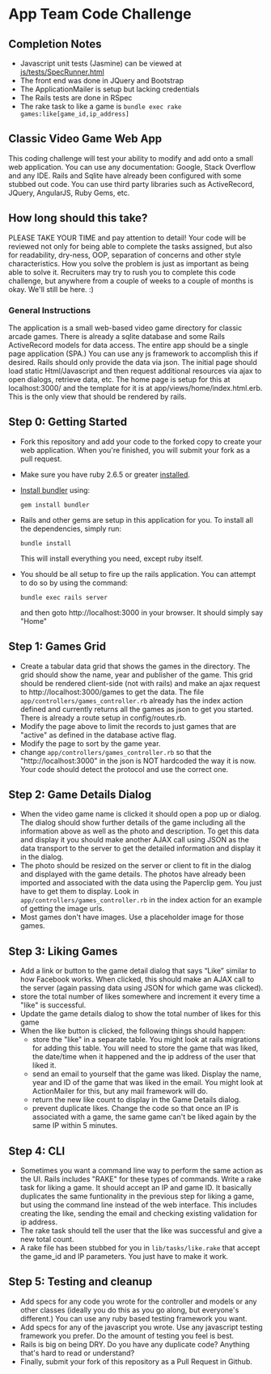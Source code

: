 # App Team Code Challenge

## Completion Notes
- Javascript unit tests (Jasmine) can be viewed at [js/tests/SpecRunner.html](http://localhost:3000/js/tests/SpecRunner.html)
- The front end was done in JQuery and Bootstrap
- The ApplicationMailer is setup but lacking credentials
- The Rails tests are done in RSpec
- The rake task to like a game is ```bundle exec rake games:like[game_id,ip_address]```

## Classic Video Game Web App
This coding challenge will test your ability to modify and add onto a small web application.  You can use any documentation: Google, Stack Overflow and any IDE.  Rails and Sqlite have already been configured with some stubbed out code.  You can use third party libraries such as ActiveRecord, JQuery, AngularJS, Ruby Gems, etc.

## How long should this take?
PLEASE TAKE YOUR TIME and pay attention to detail!  Your code will be reviewed not only for being able to complete the tasks assigned, but also for readability, dry-ness, OOP, separation of concerns and other style characteristics.  How you solve the problem is just as important as being able to solve it.  Recruiters may try to rush you to complete this code challenge, but anywhere from a couple of weeks to a couple of months is okay.  We'll still be here.  :)

### General Instructions
The application is a small web-based video game directory for classic arcade games.  There is already a sqlite database and some Rails ActiveRecord models for data access.  The entire app should be a single page application (SPA.)  You can use any js framework to accomplish this if desired.  Rails should only provide the data via json.  The initial page should load static Html/Javascript and then request additional resources via ajax to open dialogs, retrieve data, etc.  The home page is setup for this at localhost:3000/ and the template for it is at app/views/home/index.html.erb.  This is the only view that should be rendered by rails.

## Step 0: Getting Started
* Fork this repository and add your code to the forked copy to create your web application.  When you're finished, you will submit your fork as a pull request.
* Make sure you have ruby 2.6.5 or greater [installed]( https://www.ruby-lang.org/en/documentation/installation).
* [Install bundler](https://bundler.io/) using:

	```gem install bundler```

* Rails and other gems are setup in this application for you.  To install all the dependencies, simply run:

	```bundle install```

	This will install everything you need, except ruby itself.

* You should be all setup to fire up the rails application.  You can attempt to do so by using the command:

	```bundle exec rails server ```

	and then goto http://localhost:3000 in your browser.  It should simply say "Home"

## Step 1: Games Grid
* Create a tabular data grid that shows the games in the directory. The grid should show the name, year and publisher of the game.  This grid should be rendered client-side (not with rails) and make an ajax request to http://localhost:3000/games to get the data.  The file ```app/controllers/games_controller.rb``` already has the index action defined and currently returns all the games as json to get you started.  There is already a route setup in config/routes.rb.
* Modify the page above to limit the records to just games that are "active" as defined in the database active flag.
* Modify the page to sort by the game year.
* change ```app/controllers/games_controller.rb``` so that the "http://localhost:3000" in the json is NOT hardcoded the way it is now. Your code should detect the protocol and use the correct one.

## Step 2: Game Details Dialog
* When the video game name is clicked it should open a pop up or dialog. The dialog should show further details of the game including all the information above as well as the photo and description.  To get this data and display it you should make another AJAX call using JSON as the data transport to the server to get the detailed information and display it in the dialog.
* The photo should be resized on the server or client to fit in the dialog and displayed with the game details.  The photos have already been imported and associated with the data using the Paperclip gem.  You just have to get them to display. Look in ```app/controllers/games_controller.rb``` in the index action for an example of getting the image urls.
* Most games don't have images.  Use a placeholder image for those games.

## Step 3: Liking Games
* Add a link or button to the game detail dialog that says “Like” similar to how Facebook works.  When clicked, this should make an AJAX call to the server (again passing data using JSON for which game was clicked).
* store the total number of likes somewhere and increment it every time a "like" is successful.
* Update the game details dialog to show the total number of likes for this game
* When the like button is clicked, the following things should happen:
  - store the "like" in a separate table.  You might look at rails migrations for adding this table.  You will need to store the game that was liked, the date/time when it happened and the ip address of the user that liked it.
  - send an email to yourself that the game was liked.  Display the name, year and ID of the game that was liked in the email.  You might look at ActionMailer for this, but any mail framework will do.
  - return the new like count to display in the Game Details dialog.
  - prevent duplicate likes.  Change the code so that once an IP is associated with a game, the same game can't be liked again by the same IP within 5 minutes.


## Step 4: CLI
* Sometimes you want a command line way to perform the same action as the UI.  Rails includes "RAKE" for these types of commands.  Write a rake task for liking a game.  It should accept an IP and game ID.  It basically duplicates the same funtionality in the previous step for liking a game, but using the command line instead of the web interface. This includes creating the like, sending the email and checking existing validation for ip address.
* The rake task should tell the user that the like was successful and give a new total count.
* A rake file has been stubbed for you in ```lib/tasks/like.rake``` that accept the game_id and IP parameters.  You just have to make it work.


## Step 5: Testing and cleanup
* Add specs for any code you wrote for the controller and models or any other classes (ideally you do this as you go along, but everyone's different.)  You can use any ruby based testing framework you want.
* Add specs for any of the javascript you wrote.  Use any javascript testing framework you prefer. Do the amount of testing you feel is best.
* Rails is big on being DRY.  Do you have any duplicate code?  Anything that's hard to read or understand?
* Finally, submit your fork of this repository as a Pull Request in Github.

